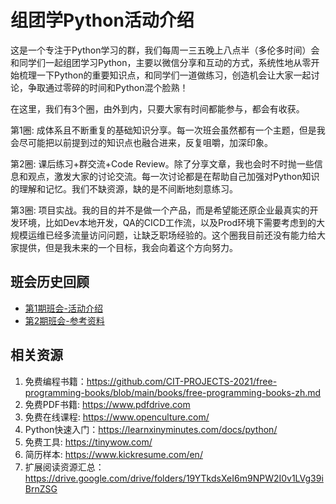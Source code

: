 # 组团学Python活动介绍

这是一个专注于Python学习的群，我们每周一三五晚上八点半（多伦多时间）会和同学们一起组团学习Python，主要以微信分享和互动的方式，系统性地从零开始梳理一下Python的重要知识点，和同学们一道做练习，创造机会让大家一起讨论，争取通过零碎的时间和Python混个脸熟！

在这里，我们有3个圈，由外到内，只要大家有时间都能参与，都会有收获。

第1圈: 成体系且不断重复的基础知识分享。每一次班会虽然都有一个主题，但是我会尽可能把以前提到过的知识点也融合进来，反复咀嚼，加深印象。

第2圈: 课后练习+群交流+Code Review。除了分享文章，我也会时不时抛一些信息和观点，激发大家的讨论交流。每一次讨论都是在帮助自己加强对Python知识的理解和记忆。我们不缺资源，缺的是不间断地刻意练习。

第3圈: 项目实战。我的目的并不是做一个产品，而是希望能还原企业最真实的开发环境，比如Dev本地开发，QA的CICD工作流，以及Prod环境下需要考虑到的大规模运维已经多流量访问问题，让缺乏职场经验的。这个圈我目前还没有能力给大家提供，但是我未来的一个目标，我会向着这个方向努力。

## 班会历史回顾
- [第1期班会-活动介绍]()
- [第2期班会-参考资料]()

## 相关资源
1. 免费编程书籍：https://github.com/CIT-PROJECTS-2021/free-programming-books/blob/main/books/free-programming-books-zh.md
2. 免费PDF书籍: https://www.pdfdrive.com
3. 免费在线课程: https://www.openculture.com/
4. Python快速入门：https://learnxinyminutes.com/docs/python/
5. 免费工具: https://tinywow.com/
6. 简历样本: https://www.kickresume.com/en/
7. 扩展阅读资源汇总：https://drive.google.com/drive/folders/19YTkdsXeI6m9NPW2I0v1LVg39iBrnZSG


